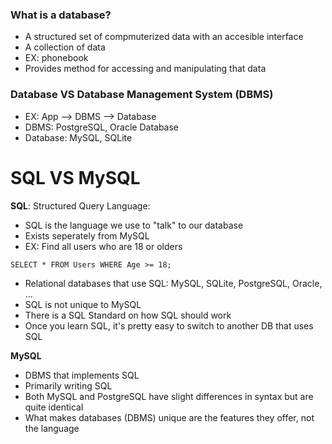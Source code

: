 ### What is a database?
+ A structured set of compmuterized data with an accesible interface 
+ A collection of data
+ EX: phonebook 
+ Provides method for accessing and manipulating that data 

### Database VS Database Management System (DBMS) 
+ EX: App --> DBMS --> Database 
+ DBMS: PostgreSQL, Oracle Database
+ Database: MySQL, SQLite

# SQL VS MySQL 

**SQL**: Structured Query Language: 
+ SQL is the language we use to "talk" to our database 
+ Exists seperately from MySQL
+ EX: Find all users who are 18 or olders  
```  
SELECT * FROM Users WHERE Age >= 18;
```  
+ Relational databases that use SQL: MySQL, SQLite, PostgreSQL, Oracle, ...
+ SQL is not unique to MySQL  
+ There is a SQL Standard on how SQL should work 
+ Once you learn SQL, it's pretty easy to switch to another DB that uses SQL 

**MySQL**  
+ DBMS that implements SQL 
+ Primarily writing SQL 
+ Both MySQL and PostgreSQL have slight differences in syntax but are quite identical 
+ What makes databases (DBMS) unique are the features they offer, not the language
